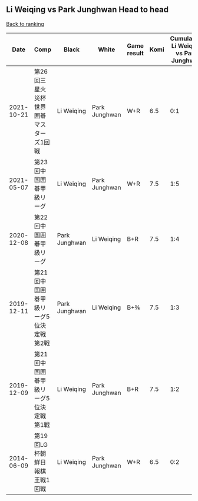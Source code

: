 ## Li Weiqing vs Park Junghwan Head to head

[Back to ranking](../../index.md)




| **Date** | **Comp** | **Black** | **White** | **Game result** | **Komi** | **Cumulative Li Weiqing vs Park Junghwan** | **Li Weiqing streak** | **Park Junghwan streak** | 
| --- | --- | --- | --- | --- | --- | --- | --- | --- |
| 2021-10-21 | 第26回三星火災杯世界囲碁マスターズ1回戦 | Li Weiqing | Park Junghwan | W+R | 6.5 | 0:1 | 0 | 1 | 
| 2021-05-07 | 第23回中国囲碁甲級リーグ | Li Weiqing | Park Junghwan | W+R | 7.5 | 1:5 | 0 | 3 | 
| 2020-12-08 | 第22回中国囲碁甲級リーグ | Park Junghwan | Li Weiqing | B+R | 7.5 | 1:4 | 0 | 2 | 
| 2019-12-11 | 第21回中国囲碁甲級リーグ5位決定戦第2戦 | Park Junghwan | Li Weiqing | B+¾ | 7.5 | 1:3 | 0 | 1 | 
| 2019-12-09 | 第21回中国囲碁甲級リーグ5位決定戦第1戦 | Li Weiqing | Park Junghwan | B+R | 7.5 | 1:2 | 1 | 0 | 
| 2014-06-09 | 第19回LG杯朝鮮日報棋王戦1回戦 | Li Weiqing | Park Junghwan | W+R | 6.5 | 0:2 | 0 | 2 |




